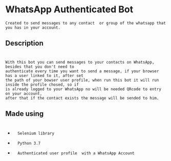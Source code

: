 # WhatsApp Authenticated Bot


    Created to send messages to any contact  or group of the whatsapp that you has in your account.

## Description
#

    With this bot you can send messages to your contacts on WhatsApp, besides that you don't need to 
    authenticate every time you want to send a message, if your browser has a user linked to it, after set
    the path of your bowser user profile, when run this bot it will run inside the profile chosed, so if
    is already logged to your WhatsApp no will be needed QRcode to entry on your account,
    after that if the contact exists the message will be sended to him. 


## Made using
#
*       Selenium library

*       Python 3.7

*       Authenticated user profile  with a WhatsApp Account